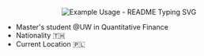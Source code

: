<p align="center"> 
  <img src="https://readme-typing-svg.demolab.com/?lines=Hi+.+.+.+👋!;I+am+Nichakorn+👩‍💻&font=Jet%20Brains%20Mono&center=true&width=380&height=50&duration=4000&pause=1000&color=00ff00" alt="Example Usage - README Typing SVG">
</p>

- Master's student @UW in Quantitative Finance
- Nationality 🇹🇭 
- Current Location 🇵🇱



<!---
<details> 
<summary> Stat</summary>
<br />
  (https://github-readme-stats.vercel.app/api/top-langs/?username=NichakornPansai&layout=compact&hide=css,html)
  
</details>
NichakornPansai/NichakornPansai is a ✨ special ✨ repository because its `README.md` (this file) appears on your GitHub profile.
You can click the Preview link to take a look at your changes.
--->

